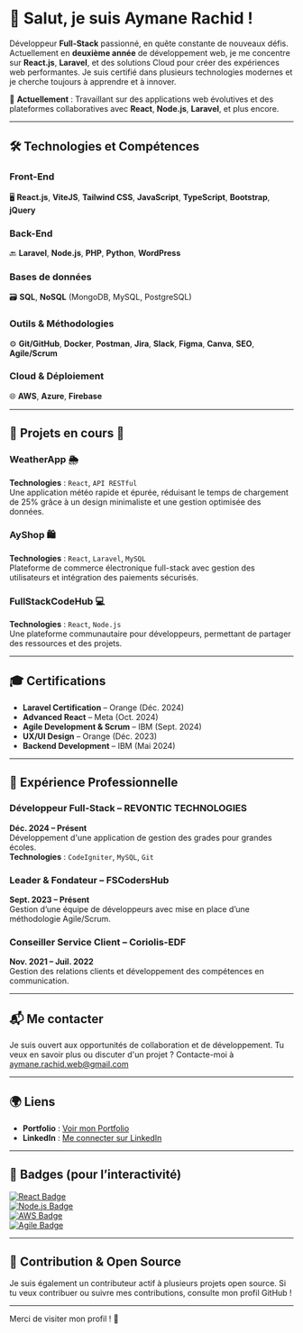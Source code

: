 # 👋 Salut, je suis **Aymane Rachid** !

Développeur **Full-Stack** passionné, en quête constante de nouveaux défis. Actuellement en **deuxième année** de développement web, je me concentre sur **React.js**, **Laravel**, et des solutions Cloud pour créer des expériences web performantes. Je suis certifié dans plusieurs technologies modernes et je cherche toujours à apprendre et à innover.

🔭 **Actuellement** : Travaillant sur des applications web évolutives et des plateformes collaboratives avec **React**, **Node.js**, **Laravel**, et plus encore.

---

## 🛠️ Technologies et Compétences

### **Front-End**  
🖥️ **React.js**, **ViteJS**, **Tailwind CSS**, **JavaScript**, **TypeScript**, **Bootstrap**, **jQuery**

### **Back-End**  
🔙 **Laravel**, **Node.js**, **PHP**, **Python**, **WordPress**

### **Bases de données**  
🗃️ **SQL**, **NoSQL** (MongoDB, MySQL, PostgreSQL)

### **Outils & Méthodologies**  
⚙️ **Git/GitHub**, **Docker**, **Postman**, **Jira**, **Slack**, **Figma**, **Canva**, **SEO**, **Agile/Scrum**

### **Cloud & Déploiement**  
🌐 **AWS**, **Azure**, **Firebase**

---

## 🌱 Projets en cours 🚀

### **WeatherApp** 🌦️  
**Technologies** : `React`, `API RESTful`  
Une application météo rapide et épurée, réduisant le temps de chargement de 25% grâce à un design minimaliste et une gestion optimisée des données.

### **AyShop** 🛍️  
**Technologies** : `React`, `Laravel`, `MySQL`  
Plateforme de commerce électronique full-stack avec gestion des utilisateurs et intégration des paiements sécurisés. 

### **FullStackCodeHub** 💻  
**Technologies** : `React`, `Node.js`  
Une plateforme communautaire pour développeurs, permettant de partager des ressources et des projets.

---

## 🎓 Certifications

- **Laravel Certification** – Orange (Déc. 2024)
- **Advanced React** – Meta (Oct. 2024)
- **Agile Development & Scrum** – IBM (Sept. 2024)
- **UX/UI Design** – Orange (Déc. 2023)
- **Backend Development** – IBM (Mai 2024)

---

## 💼 Expérience Professionnelle

### **Développeur Full-Stack** – **REVONTIC TECHNOLOGIES**  
**Déc. 2024 – Présent**  
Développement d'une application de gestion des grades pour grandes écoles.  
**Technologies** : `CodeIgniter`, `MySQL`, `Git`

### **Leader & Fondateur** – **FSCodersHub**  
**Sept. 2023 – Présent**  
Gestion d’une équipe de développeurs avec mise en place d’une méthodologie Agile/Scrum.

### **Conseiller Service Client** – **Coriolis-EDF**  
**Nov. 2021 – Juil. 2022**  
Gestion des relations clients et développement des compétences en communication.

---
## 📬 Me contacter

Je suis ouvert aux opportunités de collaboration et de développement. Tu veux en savoir plus ou discuter d'un projet ? Contacte-moi à [aymane.rachid.web@gmail.com](mailto:aymane.rachid.web@gmail.com)

---

## 🌍 Liens
- **Portfolio** : [Voir mon Portfolio](https://aymanecloclo.github.io/Portfolio)
- **LinkedIn** : [Me connecter sur LinkedIn](https://www.linkedin.com/in/aymane-rachid-106700317/)
---

## 🔗 Badges (pour l’interactivité)

[![React Badge](https://img.shields.io/badge/React-61DAFB?logo=react&logoColor=white)](https://reactjs.org/)  
[![Node.js Badge](https://img.shields.io/badge/Node.js-339933?logo=node.js&logoColor=white)](https://nodejs.org/)  
[![AWS Badge](https://img.shields.io/badge/AWS-232F3E?logo=amazon-aws&logoColor=white)](https://aws.amazon.com/)  
[![Agile Badge](https://img.shields.io/badge/Agile%20/Scrum-0e9c92?logo=scrum&logoColor=white)](https://www.scrum.org/)

---

## 🔄 Contribution & Open Source

Je suis également un contributeur actif à plusieurs projets open source. Si tu veux contribuer ou suivre mes contributions, consulte mon profil GitHub !

---

Merci de visiter mon profil ! 🚀
